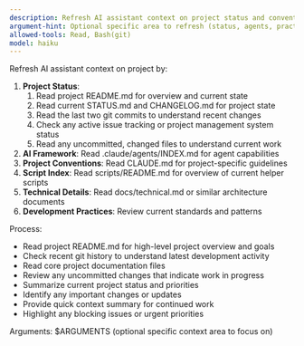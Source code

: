 ```yaml
---
description: Refresh AI assistant context on project status and conventions with git awareness
argument-hint: Optional specific area to refresh (status, agents, practices)
allowed-tools: Read, Bash(git)
model: haiku
---
```


Refresh AI assistant context on project by:

1. **Project Status**:
   1. Read project README.md for overview and current state
   2. Read current STATUS.md and CHANGELOG.md for project state
   3. Read the last two git commits to understand recent changes
   4. Check any active issue tracking or project management system status
   5. Read any uncommitted, changed files to understand current work
2. **AI Framework**: Read .claude/agents/INDEX.md for agent capabilities
3. **Project Conventions**: Read CLAUDE.md for project-specific guidelines
4. **Script Index**: Read scripts/README.md for overview of current helper scripts
5. **Technical Details**: Read docs/technical.md or similar architecture documents
6. **Development Practices**: Review current standards and patterns

Process:

- Read project README.md for high-level project overview and goals
- Check recent git history to understand latest development activity
- Read core project documentation files
- Review any uncommitted changes that indicate work in progress
- Summarize current project status and priorities
- Identify any important changes or updates
- Provide quick context summary for continued work
- Highlight any blocking issues or urgent priorities

Arguments: $ARGUMENTS (optional specific context area to focus on)
